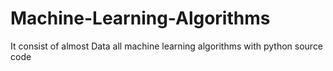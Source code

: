 # Machine-Learning-Algorithms
It consist of almost Data all machine learning algorithms with python source code
